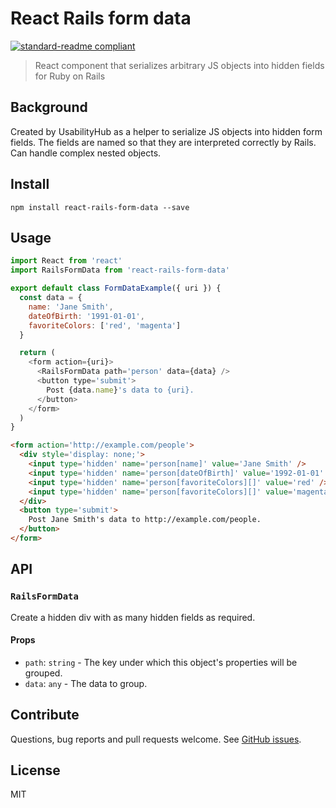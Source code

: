 # React Rails form data

[![standard-readme compliant](https://img.shields.io/badge/standard--readme-OK-green.svg?style=flat-square)](https://github.com/RichardLitt/standard-readme)

> React component that serializes arbitrary JS objects into hidden fields for Ruby on Rails

## Background

Created by UsabilityHub as a helper to serialize JS objects into hidden form fields. The fields are named so that they are interpreted correctly by Rails. Can handle complex nested objects.

## Install

```console
npm install react-rails-form-data --save
```

## Usage

```js
import React from 'react'
import RailsFormData from 'react-rails-form-data'

export default class FormDataExample({ uri }) {
  const data = {
    name: 'Jane Smith',
    dateOfBirth: '1991-01-01',
    favoriteColors: ['red', 'magenta']
  }

  return (
    <form action={uri}>
      <RailsFormData path='person' data={data} />
      <button type='submit'>
        Post {data.name}'s data to {uri}.
      </button>
    </form>
  )
}
```

```html
<form action='http://example.com/people'>
  <div style='display: none;'>
    <input type='hidden' name='person[name]' value='Jane Smith' />
    <input type='hidden' name='person[dateOfBirth]' value='1992-01-01' />
    <input type='hidden' name='person[favoriteColors][]' value='red' />
    <input type='hidden' name='person[favoriteColors][]' value='magenta' />
  </div>
  <button type='submit'>
    Post Jane Smith's data to http://example.com/people.
  </button>
</form>
```

## API

### `RailsFormData`

Create a hidden div with as many hidden fields as required.

#### Props
- `path`: `string` - The key under which this object's properties will be grouped.
- `data`: `any` - The data to group.

## Contribute

Questions, bug reports and pull requests welcome. See [GitHub issues](https://github.com/usabilityhub/react-rails-form-data/issues).

## License

MIT
